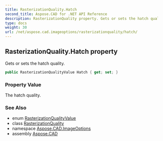 ```yaml
---
title: RasterizationQuality.Hatch
second_title: Aspose.CAD for .NET API Reference
description: RasterizationQuality property. Gets or sets the hatch quality
type: docs
weight: 30
url: /net/aspose.cad.imageoptions/rasterizationquality/hatch/
---
```

## RasterizationQuality.Hatch property

Gets or sets the hatch quality.

```csharp
public RasterizationQualityValue Hatch { get; set; }
```

### Property Value

The hatch quality.

### See Also

* enum [RasterizationQualityValue](../../rasterizationqualityvalue/)
* class [RasterizationQuality](../)
* namespace [Aspose.CAD.ImageOptions](../../rasterizationquality/)
* assembly [Aspose.CAD](../../../)


